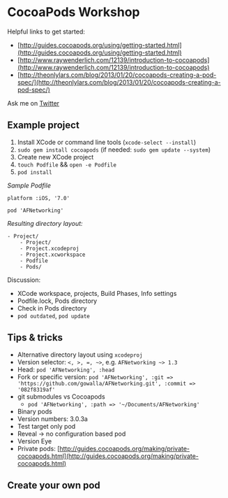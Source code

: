 # CocoaPods Workshop

Helpful links to get started:

- [http://guides.cocoapods.org/using/getting-started.html](http://guides.cocoapods.org/using/getting-started.html)
- [http://www.raywenderlich.com/12139/introduction-to-cocoapods](http://www.raywenderlich.com/12139/introduction-to-cocoapods)
- [http://theonlylars.com/blog/2013/01/20/cocoapods-creating-a-pod-spec/](http://theonlylars.com/blog/2013/01/20/cocoapods-creating-a-pod-spec/)

Ask me on [Twitter](https://twitter.com/claushoefele)

## Example project

1. Install XCode or command line tools (`xcode-select --install`)
2. `sudo gem install cocoapods` (if needed: `sudo gem update --system`)
2. Create new XCode project
3. `touch Podfile` && `open -e Podfile`
5. `pod install`

*Sample Podfile*

````
platform :iOS, '7.0'

pod 'AFNetworking'
````

*Resulting directory layout:*

````
- Project/
	- Project/
	- Project.xcodeproj
	- Project.xcworkspace
	- Podfile
	- Pods/
````
Discussion:

- XCode workspace, projects, Build Phases, Info settings
- Podfile.lock, Pods directory
- Check in Pods directory
- `pod outdated`, `pod update`

## Tips & tricks

- Alternative directory layout using `xcodeproj`
- Version selector: `<, >, =, ~>`, e.g. `AFNetworking ~> 1.3`
- Head: `pod 'AFNetworking', :head`
- Fork or specific version: `pod 'AFNetworking', :git => 'https://github.com/gowalla/AFNetworking.git', :commit => '082f8319af'`
- git submodules vs Cocoapods
	- `pod 'AFNetworking', :path => '~/Documents/AFNetworking'`
- Binary pods
- Version numbers: 3.0.3a
- Test target only pod
- Reveal -> no configuration based pod
- Version Eye
- Private pods: [http://guides.cocoapods.org/making/private-cocoapods.html](http://guides.cocoapods.org/making/private-cocoapods.html)

## Create your own pod
